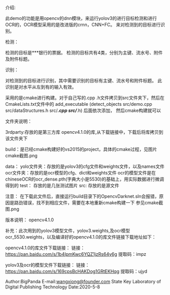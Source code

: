 介绍:

此demo的功能是用opencv的dnn模块，来运行yolov3的进行目标检测和进行OCR的，OCR模型采用的是改进版的crnn，CNN+FC。
来对检测到的目标进行识别。

检测：

检测的目标是***银行的票据。
检测的目标共有4类，分别为主键、流水号、附件及附件标题。

识别：

对检测到的目标进行识别，其中需要识别的目标有主键、流水号和附件标题。
此识别是对水平从左到有的输入有效。




采用的是cmake进行构建。对于自己写的.cpp .h文件拷贝到src文件夹下，然后在CmakeLists.txt文件中的
add_executable (detect_objects src/demo.cpp src/dataStructures.h src/***.cpp src/***.h) 后面依次添加，
然后cmake构建就可以


文件夹说明：

3rdparty:存放的是第三方库 opencv4.1.0的库,从下载链接中，下载后将库拷贝到该文件夹下

build：是已经cmake构建好的vs2015的project，具体的cmake过程，见图片cmake截图.png 



data： 
	yolo文件夹：存放的是yolov3的cfg文件和weights文件，以及names文件
	ocr文件夹：存放的是ocr模型的cfg、dict和weights文件
	ocr的模型文件是在chineseOCR的ocr_dense.pth(字典大小是5530)的基础上，用实际数据进行微调得到的
test： 存放的是几张测试图片
src:   存放的是源文件


注意：
	在下载此文件后，直接运行build目录下的OpencvDarknet.sln会报错，原因是路劲错误，找不到相应文件，需要在本地重新cmake构建一下
	参见cmake截图.png
	

版本说明：
opencv4.1.0

补充：此次用到的yolov3模型文件，yolov3.weights,及ocr模型ocr_5530.weights，以及编译好的opencv4.1.0的库文件链接下载地址如下：

opencv4.1.0的库文件下载链接：
链接：https://pan.baidu.com/s/1b4IpmKwc6YQZ1jzRs64y6g  提取码：impz

yolov3及ocr的模型文件下载链接：
链接：https://pan.baidu.com/s/169cpsBcHAKDog1GRtEKHqg 
提取码：ujyd


Author:BigPanda
E-mail:wangxiong@founder.com
State Key Laboratory of Digital Publishing Technology
Date:2020-5-8 


